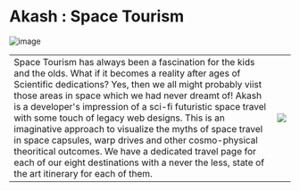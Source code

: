 #  Akash : Space Tourism

![image](https://github.com/user-attachments/assets/3e5d082b-01a3-4f70-8ca5-b6711573a893)

<table>
  <tr>
    <td>Space Tourism has always been a fascination for the kids and the olds. What if it becomes a reality after ages of Scientific dedications? Yes, then we all might probably viist those areas in space which we had never dreamt of! Akash is a developer's impression of a sci-fi futuristic space travel with some touch of legacy web designs. This is an imaginative approach to visualize the myths of space travel in space capsules, warp drives and other cosmo-physical theoritical outcomes. We have a dedicated travel page for each of our eight destinations with a never the less, state of the art itinerary for each of them.</td>
    <td><img src="https://github.com/user-attachments/assets/50822e9f-c142-4ec1-9c9e-c95efb9d3f06"></td>
  </tr>
</table>


